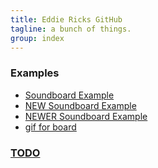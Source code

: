 ```yaml
---
title: Eddie Ricks GitHub
tagline: a bunch of things.
group: index
---
```


### Examples

- [Soundboard Example](/index-LOVE.html)
- [NEW Soundboard Example](/index-RBS.html)
- [NEWER Soundboard Example](/asound.html)
- [gif for board](/jy.gif)

### [TODO](/TODO.md)

